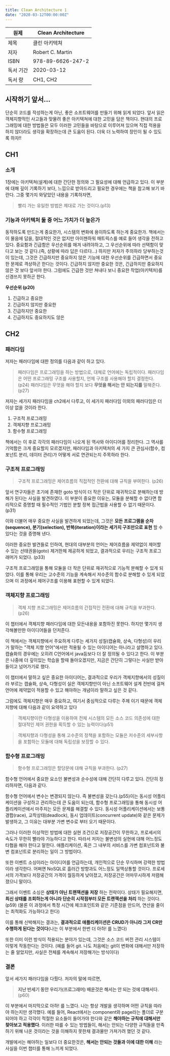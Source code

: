 ```yaml
---
title: Clean Architecture 1
date: "2020-03-12T00:00:00Z"
---
```


| 원제      | Clean Architecture |
| --------- | ------------------ |
| 제목      | 클린 아키텍쳐      |
| 저자      | Robert C. Martin   |
| ISBN      | 978-89-6626-247-2  |
| 독서 기간 | 2020-03-12         |
| 독서 량   | CH1, CH2           |

## 시작하기 앞서...

단순히 코드를 작성하는게 아닌, 좋은 소프트웨어를 만들기 위해 읽게 되었다. 앞서 읽은 객체지향적인 사고들과 맞물려 좋은 아키텍쳐에 대한 고민을 담은 책이다. 현대의 프로그래밍에 대한 방법들은 모두 이러한 고민들을 바탕으로 이루어져 있으며 직접 적용을 하지 않더라도 생각을 확장하는데 큰 도움이 된다. 더욱 더 노력하여 장인이 될 수 있도록 하자!!

## CH1

### 소개

1장에는 아키텍쳐(설계)에 대한 간단한 정의와 그 필요성에 대해 언급하고 있다. 이 부분에 대해 깊이 기록하기 보다, 느낌으로 받아드리고 필요한 경우에는 책을 참고해 보기 바란다.
그중 몇가지 와닿았던 내용을 기록하자면,

> 빨리 가는 유일한 방법은 제대로 가는 것이다.(p13)

### 기능과 아키텍처 둘 중 어느 가치가 더 높은가

동작하도록 만드는게 중요한가, 시스템의 변화에 용이하도록 하는게 중요한가. 책에서는 이 물음에 답을, 절대적인 것은 없지만 아이젠하워 매트릭스를 예로 들어 생각을 전하고 있다.
중요함과 긴급함은 우선순위를 매겨 내려야하고, 그 우선순위에 따라 선택함이 맞다고 보는 것 같다.(즉, 상황에 따라 답은 다르다...) 하지만 저자가 주의하라 당부하는것이 있는데, 그것은 긴급하지만 중요하지 않은 기능에 대한 우선순위를 긴급하면서 중요한 문제로 격상하곤 한다는 것이다. 긴급하지 않지만 중요한 것은, 긴급하지만 중요하지 않은 것 보다 앞서야 한다. 그럼에도 긴급한 것만 쳐내다 보니 중요한 작업(아키텍처)를 신경쓰지 못하곤 한다.

**우선순위 (p20)**

1. 긴급하고 중요한
2. 긴급하지 않지만 중요한
3. 긴급하지만 중요한
4. 긴급하지도 중요하지도 않은

## CH2

### 패러다임

저자는 패러다임에 대한 정의를 다음과 같이 하고 있다.

> 패러다임은 프로그래밍을 하는 방법으로, 대체로 언어에는 독립적이다.
> 패러다임은 어떤 프로그래밍 구조를 사용할지, 언제 구조를 사용해야 할지 결정한다. (p24)
> 패러다임은 무엇을 해야 할지 보다 **무엇을 해서는 안 되는지를** 말해준다. (p27)

저자는 세가지 패러다임을 ch2에서 다루고, 이 세가지 패러다임 이외의 패러다임은 더 이상 없을 것이라 한다.

1. 구조적 프로그래밍
2. 객체지향 프로그래밍
3. 함수형 프로그래밍

책에서는 이 후로 각각의 패러다임이 나오게 된 역사와 아이디어를 정리한다. 그 역사를 기억함은 크게 중요할지 모르겠지만, 패러다임과 아키텍처의 세 가지 큰 관심사(함수, 컴포넌트 분리, 데이터 관리)가 어떻게 서로 연관되는지 주목하라 한다.

### 구조적 프로그래밍

> 구조적 프로그래밍은 제어흐름의 직접적인 전환에 대해 규칙을 부여한다. (p26)

앞서 연구자들은 초기에 존재한 goto 방식이 더 작은 단위로 재귀적으로 분해하는데 방해가 된다는 사실을 발견하였다. 이 부분이 중요한 이유는, 모듈을 분해할 수 없다면 합리적으로 증명할 때 필수적인 기법인 분할 정복 접근법을 사용할 수 없기 때문이다.(p31)

이와 더불어 매우 중요한 사실을 발견하게 되었는데, 그것은 **모든 프로그램을 순차(sequence), 분기(selection), 반복(iteration)이라는 세가지 구조만으로 표현** 할 수 있다는 것을 증명해 낸다.

이러한 중요한 발견들로 인하여, 현대의 대부분의 언어는 제어흐름을 제약없이 제어할 수 있는 선태권을(goto) 제거한체 제공하게 되었고, 결과적으로 우리는 구조적 프로그래머가 되었다. (p33)

구조적 프로그래밍을 통해 모듈을 더 작은 단위로 재귀적으로 기능적 분해할 수 있게 되었다. 이를 통해 우리는 고수준의 기능을 계속해서 저수준의 함수로 분해할 수 있게 되었으며 이 과정에서 제어구조를 이용해 표현할 수 있게 되었다.

### 객체지향 프로그래밍

> 객체 지향 프로그래밍은 제어흐름의 간접적인 전환에 대해 규칙을 부과한다. (p26)

이 챕터에서 객체지향 패러다임에 대한 모든내용을 포함하진 못한다. 하지만 몇가지 생각해볼만한 아이디어들을 던저준다.

이 책에서는 객체지향에서 주요하게 다루는 세가지 성질(캡슐화, 상속, 다형성)이 우리가 말하는 "객체 지향 언어"에서만 적용될 수 있는 아이디어는 아니라고 설명하고 있다. 캡슐화의 경우에는 오히려 C언어에서 java등보다 더 잘 정의될 수 있다고 한다. 이 부분은 나중에 더 깊이있는 학습을 할때 돌아오겠지만, 지금은 간단히 그렇다는 사실만 받아들이고 넘어가기로 했다.

이 챕터에서 말하고 싶은 중요한 아이디어는, 결과적으로 우리가 객체지향에서의 성질이라 부르는 캡슐화, 상속, 다형성이 실은 객체지향만이 아닌 소프트웨어 설계 전반에 걸쳐 언어에 제약없이 적용할 수 있고 해야하는 개념이라 말하고 싶은 것 같다.

그럼에도 객체지향은 매우 중요하고, 여기서 중심적으로 다루는 주제 이기 때문에 객체지향에 대해 다음과 같이 요약하고 있다

> 객체지향이란 다형성을 이용하여 전체 시스템의 모든 소스 코드 의존성에 대한 절대적인 제어 권한을 획득할 수 있는 능력이다(p51)

> 객체지향과 다형성을 통해 고수준의 정책을 포함하는 모듈은 저수준의 세부사항을 포함하는 모듈에 대해 독립성을 보장할 수 있다.

### 함수형 프로그래밍

> 함수형 프로그래밍은 할당문에 대해 규칙을 부과한다. (p27)

함수형 언어에서 중요한 요소인 불변성과 순수성에 대해 간단히 다루고 있다. 간단히 정리하자면, 다음과 같다.

함수형 언어에서 변수는 변경되지 않는다. 즉 불변성을 갖는다.(p55)이는 동시성 어플리케이션을 구성하고 관리하는데 큰 도움이 되는데, 함수형 프로그래밍을 통해 동시성 어플리케이션에서 마주치는 모든 문제를 해결할 수 있다. 동시성 어플리케이션에서는 보통 경합(race), 교착상태(deadlock), 동시 업데이트(concurrent update)와 같은 문제가 발생하고, 그 이유는 대부분 가변 변수로 부터 오기 때문이다.

그러나 이러한 이상적인 방법에 대한 실현 조건으로 저장공간이 무한하고, 프로세서의 속도가 무한히 빨라야 가능하다고 한다. 따라서 저자는 불변성의 실현에 대해 어느정도 타협을 해야 한다고 말한다. 애플리케이션, 혹은 그 내부의 서비스를 가변 컴포넌트와 불변 컴포넌트로 분리하는 일이 그 방법이다.

또한 이벤트 소싱이라는 아이디어를 언급하는데, 개인적으로 단순 무식하며 강력한 방법이라 생각한다. 어쩌면 NoSQL로 흘러간 방향과도 어느정도 일맥상통할 것이다. 프로세서의 가격보다 저장공간의 가격이 월등하게 낮아졌고, 저장공간은 어마무시하게 저렴해 졌으니 말이다.

그래서 이벤트 소싱은 **상태가 아닌 트랜잭션을 저장** 하는 전략이다. 상태가 필요해지면, **최신 상태를 조회하는게 아니라 단순히 시작점부터 모든 트랜잭션을 처리** 하는 것이다.(p59)
(물론 이 과정에서 특정 시간에 체크포인트와 같은 기준점을 만드어, 연산을 줄이는 최적화도 가능하다고 한다)

이를 통해 신박해지는 결과는, **결과적으로 애플리케이션은 CRUD가 아니라 그저 CR만 수행하게 된다는 것이다**(나는 이 부분에서 한번 더 아하! 를 느꼈다)

또한 이미 이런 방식이 적용되는 분야가 있는데, 그것은 소스 코드 버전 관리 시스템이 이렇게 작동한다는 것이다. (예를 들어 git. 나도 처음에는 git이 변화에 대해서만 저장하는 줄 알았지만, 사실은 전체를 계속해서 저장해가는 방식이다)

### 결론

앞서 세가지 패러다임을 다뤘다.
저자의 말에 따르면,

> **지난 반세기 동안 우리가(프로그래머) 배운것은 해서는 안 되는 것에 대해서다.** (p60)

이 부분에서 마지막으로 아하! 를 느꼈다. 나는 항상 개발을 생각하며 어떤 규칙을 따라야 하는지만 생각했다. 예를 들어, React에서는 component와 page라는 폴더로 구분되어야 하고 각각이 적절한 요소들이 들어가야 한다와 같은 **해야하는 규칙에 대해서만 찾아보고 적용했다**. 이러한 따를 수 있는 방법들이, 해서는 안되는 다양한 규칙들을 만족하기 위해 나온 것이라는 것을 이해하지 못한채 결과물만 가져가려 했던 것 같다.

개발에서는 해야하는 일보다 더 중요한것은, **해서는 안되는 것들과 이에 대한 이해** 라는 사실을 이번 챕터를 통해 느끼게 되었다.
